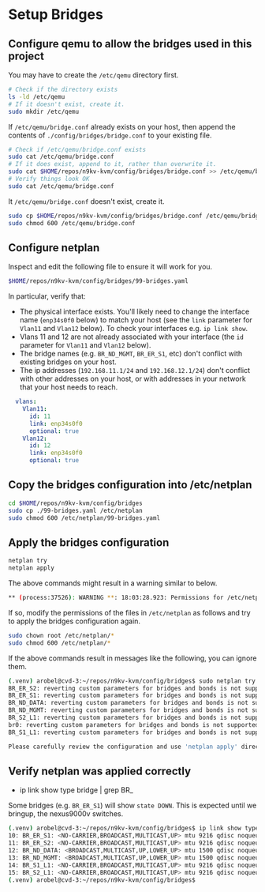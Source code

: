 # Setup Bridges

## Configure qemu to allow the bridges used in this project

You may have to create the `/etc/qemu` directory first.

```bash
# Check if the directory exists
ls -ld /etc/qemu
# If it doesn't exist, create it.
sudo mkdir /etc/qemu
```

If `/etc/qemu/bridge.conf` already exists on your host, then append
the contents of `./config/bridges/bridge.conf` to your existing file.

```bash
# Check if /etc/qemu/bridge.conf exists
sudo cat /etc/qemu/bridge.conf
# If it does exist, append to it, rather than overwrite it.
sudo cat $HOME/repos/n9kv-kvm/config/bridges/bridge.conf >> /etc/qemu/bridge.conf
# Verify things look OK
sudo cat /etc/qemu/bridge.conf
```

It `/etc/qemu/bridge.conf` doesn't exist, create it.

```bash
sudo cp $HOME/repos/n9kv-kvm/config/bridges/bridge.conf /etc/qemu/bridge.conf
sudo chmod 600 /etc/qemu/bridge.conf
```

## Configure netplan

Inspect and edit the following file to ensure it will work
for you.

```bash
$HOME/repos/n9kv-kvm/config/bridges/99-bridges.yaml
```

In particular, verify that:

- The physical interface exists. You'll likely need to change
  the interface name (`enp34s0f0` below) to match your host
  (see the `link` parameter for `Vlan11` and `Vlan12` below).
  To check your interfaces e.g. `ip link show`.
- Vlans 11 and 12 are not already associated with your
  interface (the `id` parameter for `Vlan11` and `Vlan12` below).
- The bridge names (e.g. `BR_ND_MGMT`, `BR_ER_S1`, etc) don't conflict
  with existing bridges on your host.
- The ip addresses (`192.168.11.1/24` and `192.168.12.1/24`) don't
  conflict with other addresses on your host, or with addresses in
  your network that your host needs to reach.

```yaml
  vlans:
    Vlan11:
      id: 11
      link: enp34s0f0
      optional: true
    Vlan12:
      id: 12
      link: enp34s0f0
      optional: true
```

## Copy the bridges configuration into /etc/netplan

```bash
cd $HOME/repos/n9kv-kvm/config/bridges
sudo cp ./99-bridges.yaml /etc/netplan
sudo chmod 600 /etc/netplan/99-bridges.yaml
```

## Apply the bridges configuration

```bash
netplan try
netplan apply
```

The above commands might result in a warning similar to below.

```bash
** (process:37526): WARNING **: 18:03:28.923: Permissions for /etc/netplan/00-installer-config.yaml are too open. Netplan configuration should NOT be accessible by others.
```

If so, modify the permissions of the files in `/etc/netplan` as follows
and try to apply the bridges configuration again.

```bash
sudo chown root /etc/netplan/*
sudo chmod 600 /etc/netplan/*
```

If the above commands result in messages like the following, you can ignore them.

```bash
(.venv) arobel@cvd-3:~/repos/n9kv-kvm/config/bridges$ sudo netplan try
BR_ER_S2: reverting custom parameters for bridges and bonds is not supported
BR_ER_S1: reverting custom parameters for bridges and bonds is not supported
BR_ND_DATA: reverting custom parameters for bridges and bonds is not supported
BR_ND_MGMT: reverting custom parameters for bridges and bonds is not supported
BR_S2_L1: reverting custom parameters for bridges and bonds is not supported
br0: reverting custom parameters for bridges and bonds is not supported
BR_S1_L1: reverting custom parameters for bridges and bonds is not supported

Please carefully review the configuration and use 'netplan apply' directly.
```

## Verify netplan was applied correctly

- ip link show type bridge | grep BR_

Some bridges (e.g. `BR_ER_S1`) will show `state DOWN`. This is expected until we bringup,
the nexus9000v switches.

```bash
(.venv) arobel@cvd-3:~/repos/n9kv-kvm/config/bridges$ ip link show type bridge | grep BR_
10: BR_ER_S1: <NO-CARRIER,BROADCAST,MULTICAST,UP> mtu 9216 qdisc noqueue state DOWN mode DEFAULT group default qlen 1000
11: BR_ER_S2: <NO-CARRIER,BROADCAST,MULTICAST,UP> mtu 9216 qdisc noqueue state DOWN mode DEFAULT group default qlen 1000
12: BR_ND_DATA: <BROADCAST,MULTICAST,UP,LOWER_UP> mtu 1500 qdisc noqueue state UP mode DEFAULT group default qlen 1000
13: BR_ND_MGMT: <BROADCAST,MULTICAST,UP,LOWER_UP> mtu 1500 qdisc noqueue state UP mode DEFAULT group default qlen 1000
14: BR_S1_L1: <NO-CARRIER,BROADCAST,MULTICAST,UP> mtu 9216 qdisc noqueue state DOWN mode DEFAULT group default qlen 1000
15: BR_S2_L1: <NO-CARRIER,BROADCAST,MULTICAST,UP> mtu 9216 qdisc noqueue state DOWN mode DEFAULT group default qlen 1000
(.venv) arobel@cvd-3:~/repos/n9kv-kvm/config/bridges$
```
